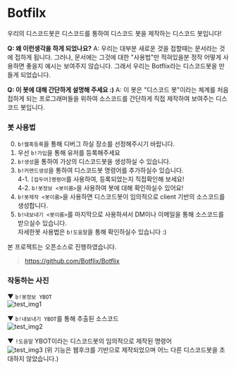 # Botfilx
우리의 디스코드봇은 디스코드를 통하여 디스코드 봇을 제작하는 디스코드 봇입니다!

**Q: 왜 이런생각을 하게 되었나요?**
A: 우리는 대부분 새로운 것을 접할때는 문서라는 것에 접하게 됩니다. 그러나, 문서에는 그것에 대한 "사용법"만 적혀있을분 정작 어떻게 사용하면 좋을지 예시는 보여주지 않습니다. 그래서 우리는 Botflix라는 디스코드봇을 만들게 되었습니다. 

**Q:  이 봇에 대해 간단하게 설명해 주세요 :)**
A: 이 봇은 "디스코드 봇"이라는 체계를 처음 접하게 되는 프로그래머들을 위하여 소스코드를 간단하게 직접 제작하여 보여주는 디스코드 봇입니다.

### 봇 사용법
0. `b!웹훅등록`을 통해 디버그 하실 장소를 선정해주시기 바랍니다. <br>
1. 우선 `b!가입`을 통해 유저를 등록해주세요 <br>
2. `b!생성`을 통하여 가상의 디스코드봇을 생성하실 수 있습니다. <br>
3. `b!커맨드생성`을 통하여 디스코드봇 명령어를 추가하실수 있습니다. <br>
4-1. `[접두어]명령어`를 사용하여, 등록되었는지 직접확인해 보세요! <br>
4-2. `b!봇정보 <봇이름>`을 사용하여 봇에 대해 확인하실수 있어요! <br>
5. `b!봇제작 <봇이름>`을 사용하면 디스코드봇이 임의적으로 client 기반의 소스코드를 생성합니다. <br>
6. `b!내보내기 <봇이름>`를 마지막으로 사용하셔서 DM이나 이메일을 통해 소스코드를 받으실수 있습니다. <br>
자세한봇 사용법은 `b!도움말`을 통해 확인하실수 있습니다 :\)

본 프로젝트는 오픈소스로 진행하였습니다. 
> https://github.com/Botflix/Botflix

### 작동하는 사진
▼ `b!봇정보 YBOT`<br>
![test_img1](https://media.discordapp.net/attachments/791683913188900914/792422143756337192/unknown.png)

▼ `b!내보내기 YBOT`를 통해 추출된 소스코드<br>
![test_img2](https://media.discordapp.net/attachments/791683913188900914/792422454051340348/unknown.png)

▼ `!도움말` YBOT이라는 디스코드봇의 임의적으로 제작된 명령어<br>
![test_img3](https://media.discordapp.net/attachments/791683913188900914/792423350290087936/unknown.png)
(위 기능은 웹후크를 기반으로 제작되었으며 어느 다른 디스코드봇을 초대하지 않았습니다.)
